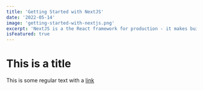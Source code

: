 ```yaml
---
title: 'Getting Started with NextJS'
date: '2022-05-14'
image: 'getting-started-with-nextjs.png'
excerpt: 'NextJS is a the React framework for production - it makes buidling fullstack React apps and sites a breeze and ships with built-in SSR'
isFeatured: true
---
```


# This is a title

This is some regular text with a [link](https://google.com)